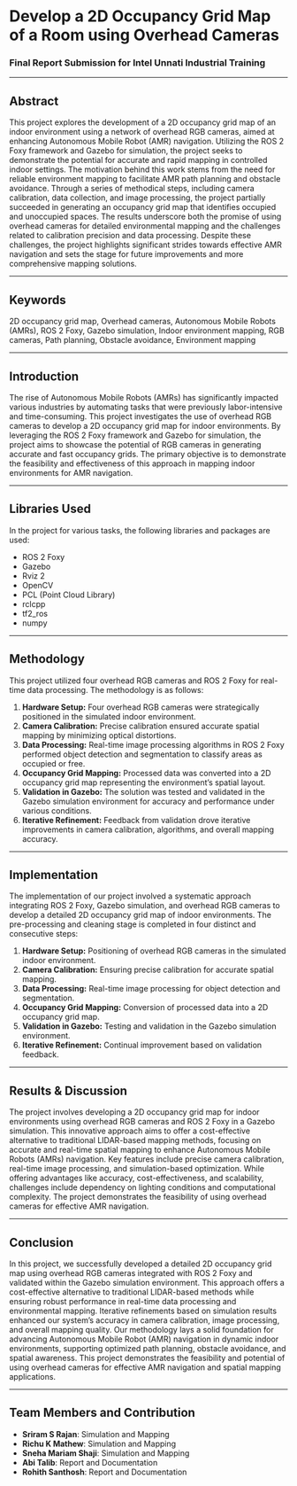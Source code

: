 # Develop a 2D Occupancy Grid Map of a Room using Overhead Cameras
### Final Report Submission for Intel Unnati Industrial Training

---

## Abstract

This project explores the development of a 2D occupancy grid map of an indoor environment using a network of overhead RGB cameras, aimed at enhancing Autonomous Mobile Robot (AMR) navigation. Utilizing the ROS 2 Foxy framework and Gazebo for simulation, the project seeks to demonstrate the potential for accurate and rapid mapping in controlled indoor settings. The motivation behind this work stems from the need for reliable environment mapping to facilitate AMR path planning and obstacle avoidance. Through a series of methodical steps, including camera calibration, data collection, and image processing, the project partially succeeded in generating an occupancy grid map that identifies occupied and unoccupied spaces. The results underscore both the promise of using overhead cameras for detailed environmental mapping and the challenges related to calibration precision and data processing. Despite these challenges, the project highlights significant strides towards effective AMR navigation and sets the stage for future improvements and more comprehensive mapping solutions.

---

## Keywords

2D occupancy grid map, Overhead cameras, Autonomous Mobile Robots (AMRs), ROS 2 Foxy, Gazebo simulation, Indoor environment mapping, RGB cameras, Path planning, Obstacle avoidance, Environment mapping

---

## Introduction

The rise of Autonomous Mobile Robots (AMRs) has significantly impacted various industries by automating tasks that were previously labor-intensive and time-consuming. This project investigates the use of overhead RGB cameras to develop a 2D occupancy grid map for indoor environments. By leveraging the ROS 2 Foxy framework and Gazebo for simulation, the project aims to showcase the potential of RGB cameras in generating accurate and fast occupancy grids. The primary objective is to demonstrate the feasibility and effectiveness of this approach in mapping indoor environments for AMR navigation.

---

## Libraries Used

In the project for various tasks, the following libraries and packages are used:

- ROS 2 Foxy
- Gazebo
- Rviz 2
- OpenCV
- PCL (Point Cloud Library)
- rclcpp
- tf2_ros
- numpy

---

## Methodology

This project utilized four overhead RGB cameras and ROS 2 Foxy for real-time data processing. The methodology is as follows:

1. **Hardware Setup:** Four overhead RGB cameras were strategically positioned in the simulated indoor environment.
2. **Camera Calibration:** Precise calibration ensured accurate spatial mapping by minimizing optical distortions.
3. **Data Processing:** Real-time image processing algorithms in ROS 2 Foxy performed object detection and segmentation to classify areas as occupied or free.
4. **Occupancy Grid Mapping:** Processed data was converted into a 2D occupancy grid map representing the environment’s spatial layout.
5. **Validation in Gazebo:** The solution was tested and validated in the Gazebo simulation environment for accuracy and performance under various conditions.
6. **Iterative Refinement:** Feedback from validation drove iterative improvements in camera calibration, algorithms, and overall mapping accuracy.

---

## Implementation

The implementation of our project involved a systematic approach integrating ROS 2 Foxy, Gazebo simulation, and overhead RGB cameras to develop a detailed 2D occupancy grid map of indoor environments. The pre-processing and cleaning stage is completed in four distinct and consecutive steps:

1. **Hardware Setup:** Positioning of overhead RGB cameras in the simulated indoor environment.
2. **Camera Calibration:** Ensuring precise calibration for accurate spatial mapping.
3. **Data Processing:** Real-time image processing for object detection and segmentation.
4. **Occupancy Grid Mapping:** Conversion of processed data into a 2D occupancy grid map.
5. **Validation in Gazebo:** Testing and validation in the Gazebo simulation environment.
6. **Iterative Refinement:** Continual improvement based on validation feedback.

---

## Results & Discussion

The project involves developing a 2D occupancy grid map for indoor environments using overhead RGB cameras and ROS 2 Foxy in a Gazebo simulation. This innovative approach aims to offer a cost-effective alternative to traditional LIDAR-based mapping methods, focusing on accurate and real-time spatial mapping to enhance Autonomous Mobile Robots (AMRs) navigation. Key features include precise camera calibration, real-time image processing, and simulation-based optimization. While offering advantages like accuracy, cost-effectiveness, and scalability, challenges include dependency on lighting conditions and computational complexity. The project demonstrates the feasibility of using overhead cameras for effective AMR navigation.

---

## Conclusion

In this project, we successfully developed a detailed 2D occupancy grid map using overhead RGB cameras integrated with ROS 2 Foxy and validated within the Gazebo simulation environment. This approach offers a cost-effective alternative to traditional LIDAR-based methods while ensuring robust performance in real-time data processing and environmental mapping. Iterative refinements based on simulation results enhanced our system’s accuracy in camera calibration, image processing, and overall mapping quality. Our methodology lays a solid foundation for advancing Autonomous Mobile Robot (AMR) navigation in dynamic indoor environments, supporting optimized path planning, obstacle avoidance, and spatial awareness. This project demonstrates the feasibility and potential of using overhead cameras for effective AMR navigation and spatial mapping applications.

---

## Team Members and Contribution

- **Sriram S Rajan**: Simulation and Mapping
- **Richu K Mathew**: Simulation and Mapping
- **Sneha Mariam Shaji**: Simulation and Mapping
- **Abi Talib**: Report and Documentation
- **Rohith Santhosh**: Report and Documentation
